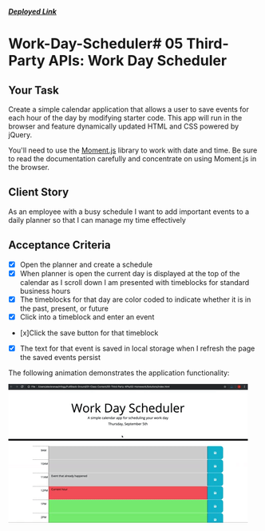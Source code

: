 ***[Deployed Link](https://gregpetropoulos.github.io/Work-Day-Scheduler/)***

# Work-Day-Scheduler# 05 Third-Party APIs: Work Day Scheduler

## Your Task

Create a simple calendar application that allows a user to save events for each hour of the day by modifying starter code. This app will run in the browser and feature dynamically updated HTML and CSS powered by jQuery.

You'll need to use the [Moment.js](https://momentjs.com/) library to work with date and time. Be sure to read the documentation carefully and concentrate on using Moment.js in the browser.

## Client  Story

As an employee with a busy schedule
I want to add important events to a daily planner
so that I can manage my time effectively


## Acceptance Criteria

 - [x] Open the planner and create a schedule
 - [x] When planner is open the current day is displayed at the top of the calendar as I scroll down I am presented with timeblocks for standard business hours
- [x] The timeblocks for that day are color coded to indicate whether it is in the past, present, or future
- [x] Click into a timeblock and enter an event
- [x]Click the save button for that timeblock
- [x] The text for that event is saved in local storage when I refresh the page the saved events persist


The following animation demonstrates the application functionality:

![A user clicks on slots on the color-coded calendar and edits the events.](./assets/images/05-third-party-apis-homework-demo.gif)



